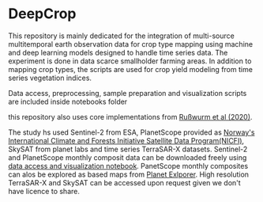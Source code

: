 # DeepCrop
This repository is mainly dedicated for the integration of multi-source multitemporal earth observation data for crop type mapping using machine and deep learning models designed to handle time series data. The experiment is done in data scarce smallholder farming areas. In addition to mapping crop types, the scripts are used for crop yield modeling from time series vegetation indices. 

Data access, preprocessing, sample preparation and visualization scripts are included inside notebooks folder


this repository also uses core implementations from [Rußwurm et al (2020)]( https://github.com/dl4sits/breizhcrops).


The study hs used Sentinel-2 from ESA, PlanetScope provided as [Norway's International Climate and Forests Initiative Satellite  Data Program(NICFI)](https://www.planet.com/nicfi/), SkySAT from planet labs and time series TerraSAR-X datasets. Sentinel-2 and PlanetScope monthly composit data can be downloaded freely using [data access and visualization notebook](https://github.com/getch-geohum/DeepCrop/blob/master/notebooks/data_access_preprocess.ipynb). PanetScope monthly composites can alos be explored as based maps from [Planet Exlporer](www.planet.com/explorer). High resolution TerraSAR-X and SkySAT can be accessed upon request given we don't have licence to share.
